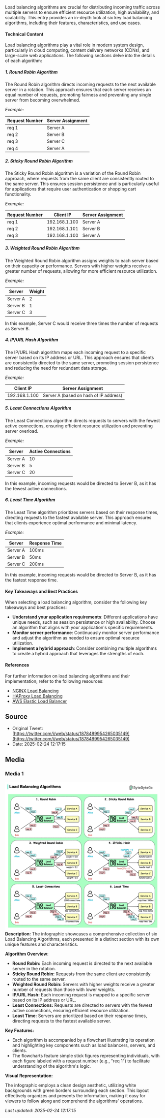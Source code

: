 Load balancing algorithms are crucial for distributing incoming traffic across multiple servers to ensure efficient resource utilization, high availability, and scalability. This entry provides an in-depth look at six key load balancing algorithms, including their features, characteristics, and use cases.

#### Technical Content
Load balancing algorithms play a vital role in modern system design, particularly in cloud computing, content delivery networks (CDNs), and large-scale web applications. The following sections delve into the details of each algorithm:

##### 1. Round Robin Algorithm
The Round Robin algorithm directs incoming requests to the next available server in a rotation. This approach ensures that each server receives an equal number of requests, promoting fairness and preventing any single server from becoming overwhelmed.

*Example:*

| Request Number | Server Assignment |
| --- | --- |
| req 1 | Server A |
| req 2 | Server B |
| req 3 | Server C |
| req 4 | Server A |

##### 2. Sticky Round Robin Algorithm
The Sticky Round Robin algorithm is a variation of the Round Robin approach, where requests from the same client are consistently routed to the same server. This ensures session persistence and is particularly useful for applications that require user authentication or shopping cart functionality.

*Example:*

| Request Number | Client IP | Server Assignment |
| --- | --- | --- |
| req 1 | 192.168.1.100 | Server A |
| req 2 | 192.168.1.101 | Server B |
| req 3 | 192.168.1.100 | Server A |

##### 3. Weighted Round Robin Algorithm
The Weighted Round Robin algorithm assigns weights to each server based on their capacity or performance. Servers with higher weights receive a greater number of requests, allowing for more efficient resource utilization.

*Example:*

| Server | Weight |
| --- | --- |
| Server A | 2 |
| Server B | 1 |
| Server C | 3 |

In this example, Server C would receive three times the number of requests as Server B.

##### 4. IP/URL Hash Algorithm
The IP/URL Hash algorithm maps each incoming request to a specific server based on its IP address or URL. This approach ensures that clients are consistently directed to the same server, promoting session persistence and reducing the need for redundant data storage.

*Example:*

| Client IP | Server Assignment |
| --- | --- |
| 192.168.1.100 | Server A (based on hash of IP address) |

##### 5. Least Connections Algorithm
The Least Connections algorithm directs requests to servers with the fewest active connections, ensuring efficient resource utilization and preventing server overload.

*Example:*

| Server | Active Connections |
| --- | --- |
| Server A | 10 |
| Server B | 5 |
| Server C | 20 |

In this example, incoming requests would be directed to Server B, as it has the fewest active connections.

##### 6. Least Time Algorithm
The Least Time algorithm prioritizes servers based on their response times, directing requests to the fastest available server. This approach ensures that clients experience optimal performance and minimal latency.

*Example:*

| Server | Response Time |
| --- | --- |
| Server A | 100ms |
| Server B | 50ms |
| Server C | 200ms |

In this example, incoming requests would be directed to Server B, as it has the fastest response time.

#### Key Takeaways and Best Practices
When selecting a load balancing algorithm, consider the following key takeaways and best practices:

*   **Understand your application requirements**: Different applications have unique needs, such as session persistence or high availability. Choose an algorithm that aligns with your application's specific requirements.
*   **Monitor server performance**: Continuously monitor server performance and adjust the algorithm as needed to ensure optimal resource utilization.
*   **Implement a hybrid approach**: Consider combining multiple algorithms to create a hybrid approach that leverages the strengths of each.

#### References
For further information on load balancing algorithms and their implementation, refer to the following resources:

*   [NGINX Load Balancing](https://www.nginx.com/resources/glossary/load-balancing/)
*   [HAProxy Load Balancing](https://www.haproxy.org/)
*   [AWS Elastic Load Balancer](https://aws.amazon.com/elasticloadbalancer/)
## Source

- Original Tweet: [https://twitter.com/i/web/status/1878489954265035149](https://twitter.com/i/web/status/1878489954265035149)
- Date: 2025-02-24 12:17:15


## Media

### Media 1
![media_0](./image_1.jpg)
**Description:** The infographic showcases a comprehensive collection of six Load Balancing Algorithms, each presented in a distinct section with its own unique features and characteristics.

**Algorithm Overview:**

*   **Round Robin:** Each incoming request is directed to the next available server in the rotation.
*   **Sticky Round Robin:** Requests from the same client are consistently routed to the same server.
*   **Weighted Round Robin:** Servers with higher weights receive a greater number of requests than those with lower weights.
*   **IP/URL Hash:** Each incoming request is mapped to a specific server based on its IP address or URL.
*   **Least Connections:** Requests are directed to servers with the fewest active connections, ensuring efficient resource utilization.
*   **Least Time:** Servers are prioritized based on their response times, directing requests to the fastest available server.

**Key Features:**

*   Each algorithm is accompanied by a flowchart illustrating its operation and highlighting key components such as load balancers, servers, and clients.
*   The flowcharts feature simple stick figures representing individuals, with each figure labeled with a request number (e.g., "req 1") to facilitate understanding of the algorithm's logic.

**Visual Representation:**

The infographic employs a clean design aesthetic, utilizing white backgrounds with green borders surrounding each section. This layout effectively organizes and presents the information, making it easy for viewers to follow along and comprehend the algorithms' operations.

*Last updated: 2025-02-24 12:17:15*